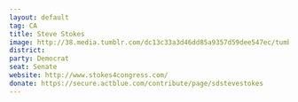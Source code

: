 ```yaml
---
layout: default
tag: CA
title: Steve Stokes
image: http://38.media.tumblr.com/dc13c33a3d46dd85a9357d59dee547ec/tumblr_inline_ndpyb8WzhC1qa3w0x.jpg
district: 
party: Democrat
seat: Senate
website: http://www.stokes4congress.com/
donate: https://secure.actblue.com/contribute/page/sdstevestokes
---
```

